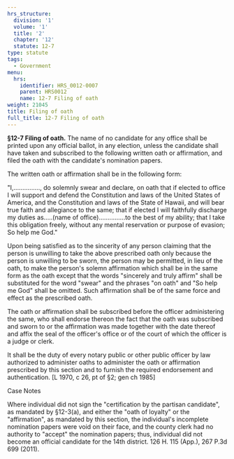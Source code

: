 ```yaml
---
hrs_structure:
  division: '1'
  volume: '1'
  title: '2'
  chapter: '12'
  statute: 12-7
type: statute
tags:
  - Government
menu:
  hrs:
    identifier: HRS_0012-0007
    parent: HRS0012
    name: 12-7 Filing of oath
weight: 21045
title: Filing of oath
full_title: 12-7 Filing of oath
---
```

**§12-7 Filing of oath.** The name of no candidate for any office shall be printed upon any official ballot, in any election, unless the candidate shall have taken and subscribed to the following written oath or affirmation, and filed the oath with the candidate's nomination papers.

The written oath or affirmation shall be in the following form:

"I,..............., do solemnly swear and declare, on oath that if elected to office I will support and defend the Constitution and laws of the United States of America, and the Constitution and laws of the State of Hawaii, and will bear true faith and allegiance to the same; that if elected I will faithfully discharge my duties as.....(name of office)...............to the best of my ability; that I take this obligation freely, without any mental reservation or purpose of evasion; So help me God."

Upon being satisfied as to the sincerity of any person claiming that the person is unwilling to take the above prescribed oath only because the person is unwilling to be sworn, the person may be permitted, in lieu of the oath, to make the person's solemn affirmation which shall be in the same form as the oath except that the words "sincerely and truly affirm" shall be substituted for the word "swear" and the phrases "on oath" and "So help me God" shall be omitted. Such affirmation shall be of the same force and effect as the prescribed oath.

The oath or affirmation shall be subscribed before the officer administering the same, who shall endorse thereon the fact that the oath was subscribed and sworn to or the affirmation was made together with the date thereof and affix the seal of the officer's office or of the court of which the officer is a judge or clerk.

It shall be the duty of every notary public or other public officer by law authorized to administer oaths to administer the oath or affirmation prescribed by this section and to furnish the required endorsement and authentication. [L 1970, c 26, pt of §2; gen ch 1985]

Case Notes

Where individual did not sign the "certification by the partisan candidate", as mandated by §12-3(a), and either the "oath of loyalty" or the "affirmation", as mandated by this section, the individual's incomplete nomination papers were void on their face, and the county clerk had no authority to "accept" the nomination papers; thus, individual did not become an official candidate for the 14th district. 126 H. 115 (App.), 267 P.3d 699 (2011).